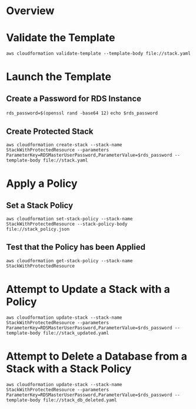 # Overview

# Validate the Template

`aws cloudformation validate-template --template-body file://stack.yaml`

# Launch the Template

## Create a Password for RDS Instance
`rds_password=$(openssl rand -base64 12)`
`echo $rds_password`

## Create Protected Stack
`aws cloudformation create-stack --stack-name StackWithProtectedResource --parameters ParameterKey=RDSMasterUserPassword,ParameterValue=$rds_password --template-body file://stack.yaml`

# Apply a Policy

## Set a Stack Policy

`aws cloudformation set-stack-policy --stack-name StackWithProtectedResource --stack-policy-body file://stack_policy.json`

## Test that the Policy has been Applied

`aws cloudformation get-stack-policy --stack-name StackWithProtectedResource`

# Attempt to Update a Stack with a Policy

`aws cloudformation update-stack --stack-name StackWithProtectedResource --parameters ParameterKey=RDSMasterUserPassword,ParameterValue=$rds_password --template-body file://stack_updated.yaml`

# Attempt to Delete a Database from a Stack with a Stack Policy

`aws cloudformation update-stack --stack-name StackWithProtectedResource --parameters ParameterKey=RDSMasterUserPassword,ParameterValue=$rds_password --template-body file://stack_db_deleted.yaml`

